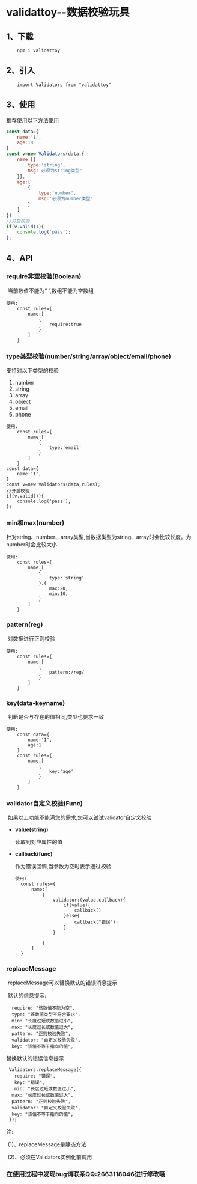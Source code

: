 # validattoy--数据校验玩具

## 1、下载

```
	npm i validattoy
```

## 2、引入

```
	import Validators from "validattoy"
```

## 3、使用

推荐使用以下方法使用

```js
const data={
	name:'1',
	age:18
}
const v=new Validators(data,{
	name:[{
		type:'string',
		msg:'必须为string类型'
	}],
	age:[
		{
			type:'number',
			msg:'必须为number类型'
		}
	]
})  
//开启校验
if(v.valid()){
    console.log('pass');
};
```

## 4、API

### require非空校验(Boolean)

​	当前数值不能为“ ”,数组不能为空数组

```
使用:
	const rules={
		name:[
			{
				require:true
			}
		]
	}
```



### type类型校验(number/string/array/object/email/phone)

支持对以下类型的校验

1. number
2. string
3. array
4. object
5. email
6. phone

```
使用:
	const rules={
		name:[
			{
				type:'email'
			}
		]
	}
const data={
	name:'1',
}
const v=new Validators(data,rules);  
//开启校验
if(v.valid()){
    console.log('pass');
};	
```

### min和max(number)

​	针对string、number、array类型,当数据类型为string、array时会比较长度。为number时会比较大小

```
使用:
	const rules={
		name:[
			{
				type:'string'
			},{
				max:20,
				min:10,
			}
		]
	}
```

###  pattern(reg)

​	对数据进行正则校验

```
使用:
	const rules={
		name:[
			{
				pattern:/reg/
			}
		]
	}
```

### key(data-keyname)

​	判断是否与存在的值相同,类型也要求一致

```
使用:
	const data={
		name:'1',
		age:1
	}
	const rules={
		name:[
			{
				key:'age'
			}
		]
	}
```

###  validator自定义校验(Func)

​	如果以上功能不能满您的需求,您可以试试validator自定义校验

- **value(string)**

  读取到对应属性的值

- **callback(func)**

  作为错误回调,当参数为空时表示通过校验

  ```
  使用:
  	const rules={
  		name:[
  			{
  				validator:(value,callback){
  					if(value){
  						callback()
  					}else{
  						callback("错误");
  					}
  				}
  				
  			}
  		]
  	}
  ```

### replaceMessage

​	replaceMessage可以替换默认的错误消息提示

​	默认的信息提示:

```
  require: "该数值不能为空",
  type: "该数值类型不符合要求",
  min: "长度过短或数值过小",
  max: "长度过长或数值过大",
  pattern: "正则校验失败",
  validator: "自定义校验失败",
  key: "该值不等于指向的值",
```

替换默认的错误信息提示

```
 Validators.replaceMessage({
   require: "错误",
   key: "错误",
   min: "长度过短或数值过小",
  max: "长度过长或数值过大",
  pattern: "正则校验失败",
  validator: "自定义校验失败",
  key: "该值不等于指向的值",
 });
```

注:

​	(1)、replaceMessage是静态方法

​	(2)、必须在Validators实例化前调用
### 在使用过程中发现bug请联系QQ:2663118046进行修改哦
